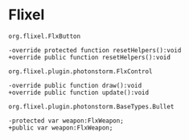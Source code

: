 # Flixel

`org.flixel.FlxButton`

    -override protected function resetHelpers():void
    +override public function resetHelpers():void

`org.flixel.plugin.photonstorm.FlxControl`

    -override public function draw():void
    +override public function update():void

`org.flixel.plugin.photonstorm.BaseTypes.Bullet`

    -protected var weapon:FlxWeapon;
    +public var weapon:FlxWeapon;

